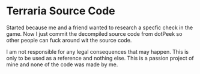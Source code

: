 # Terraria Source Code


Started because me and a friend wanted to research a specfic check in the game. Now I just commit the decompiled source code from dotPeek so other people can fuck around wit the source code.

I am not responsible for any legal consequences that may happen. This is only to be used as a reference and nothing else. This is a passion project of mine and none of the code was made by me. 
